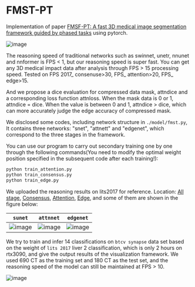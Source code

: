 # FMST-PT
Implementation of paper [FMSF-PT: A fast 3D medical image segmentation framework guided by phased tasks](https://openreview.net/pdf?id=q5PStJkall) using pytorch.

![image](https://user-images.githubusercontent.com/33023091/169638563-d4b4d644-6e2c-44d4-a48c-21d7b67d77e0.png)

The reasoning speed of traditional networks such as swinnet, unetr, nnunet and nnformer is FPS < 1, but our reasoning speed is super fast. You can get any 3D medical impact data after analysis through FPS > 15 processing speed. Tested on FPS 2017_ consenuse>30, FPS_ attention>20, FPS_ edge>15.

And we propose a dice evaluation for compressed data mask, attndice and a corresponding loss function attnloss. When the mask data is 0 or 1, attndice = dice. When the value is between 0 and 1, attndice > dice, which can more accurately judge the edge accuracy of compressed mask.



We disclosed some codes, including network structure in `./model/fmst.py`, It contains three networks: "snet", "attnett" and "edgenet", which correspond to the three stages in the framework.

You can use our program to carry out secondary training one by one through the following commands(You need to modify the optimal weight position specified in the subsequent code after each training!):
```cmd
python train_attention.py
python train_consensus.py
python train_edge.py
```

We uploaded the reasoning results on lits2017 for reference. Location: [All stage](https://github.com/Human9000/FMST-PT/tree/main/val), [Consensus](https://github.com/Human9000/FMST-PT/tree/main/val/attention), [Attention](https://github.com/Human9000/FMST-PT/tree/main/val/consensus), [Edge](https://github.com/Human9000/FMST-PT/tree/main/val/edge), and some of them are shown in the figure below:

| `sunet` | `attnnet` | `edgenet` |
| --- | --- | --- |
| ![image](https://user-images.githubusercontent.com/33023091/170104382-a47039cb-2737-49c2-993d-7bf6cb5eb5ee.png) | ![image](https://user-images.githubusercontent.com/33023091/170104534-09d0311a-42af-4955-8284-0614ee38f20c.png) | ![image](https://user-images.githubusercontent.com/33023091/170104617-ccaeb89a-30ae-425e-93ab-ded79bf1f0ed.png) |




We try to train and infer 14 classifications on `btcv synapse` data set based on the weight of `lits 2017` liver 2 classification, which is only 2 hours on rtx3090, and give the output results of the visualization framework. We used 690 CT as the training set and 180 CT as the test set, and the reasoning speed of the model can still be maintained at FPS > 10.

![image](https://user-images.githubusercontent.com/33023091/170417497-a469b662-f8a1-49b7-be04-08645969f77d.png)


